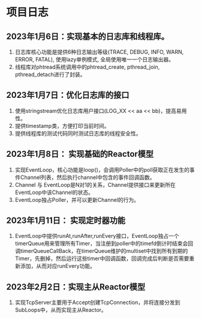 <!--
 * @Author: Maoxiang Sun
 * @Date: 2023-02-02 20:23:29
 * @Description: 项目日志
-->

# 项目日志

## 2023年1月6日：实现基本的日志库和线程库。

1. 日志库核心功能是提供6种日志输出等级(TRACE, DEBUG, INFO, WARN, ERROR, FATAL), 使用lazy单例模式, 全局使用唯一一个日志输出器。
2. 线程库对phtread系统调用中的phtread_create, pthread_join, pthread_detach进行了封装。

## 2023年1月7日：优化日志库的接口

1. 使用stringstream优化日志库用户接口(LOG_XX \<\< aa \<\< bb)，提高易用性。
2. 提供timestamp类，方便打印当前时间。
3. 提供线程库的测试代码同时测试日志库的线程安全性。

## 2023年1月8日： 实现基础的Reactor模型

1. 实现EventLoop，核心功能是loop()，会调用Poller中的poll获取正在发生的事件Channel列表，然后执行channel中包含的事件回调函数。
2. Channel 与 EventLoop是N对1的关系，Channel提供接口来更新所在EventLoop中该Channel的状态。
3. EventLoop独占Poller，并可以更新Channel的行为。

## 2023年1月11日： 实现定时器功能

1. EventLoop中提供runAt,runAfter,runEvery接口，EventLoop独占一个timerQueue用来管理所有Timer，当注册到poller中的timefd倒计时结束会回调timerQueueCallBack，在timerQueue维护的multiset中找到所有到期的Timer，先删掉，然后运行这些timer中回调函数，回调完成后判断是否需要重新添加，从而对应runEvery功能。


## 2023年2月2日：实现主从Reactor模型

1. 实现TcpServer主要用于Accept创建TcpConnection，并将连接分发到SubLoops中，从而实现主从Reactor。